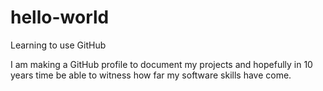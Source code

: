 # hello-world
Learning to use GitHub

I am making a GitHub profile to document my projects and hopefully in 10 years time
be able to witness how far my software skills have come.
